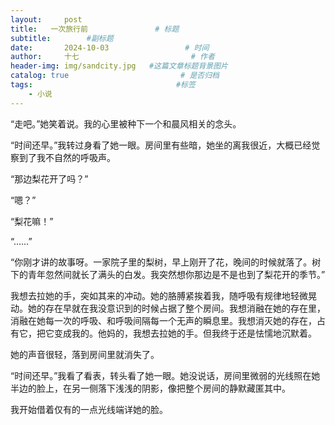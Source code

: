 ```yaml
---
layout:     post                       
title:   一次旅行前               # 标题
subtitle:        #副标题
date:       2024-10-03                 # 时间
author:     十七                         # 作者
header-img: img/sandcity.jpg   #这篇文章标题背景图片
catalog: true                         # 是否归档
tags:                                #标签
    - 小说
---
```

“走吧。”她笑着说。我的心里被种下一个和晨风相关的念头。

“时间还早。”我转过身看了她一眼。房间里有些暗，她坐的离我很近，大概已经觉察到了我不自然的呼吸声。

“那边梨花开了吗？”

“嗯？”

“梨花嘛！”

“……”

“你刚才讲的故事呀。一家院子里的梨树，早上刚开了花，晚间的时候就落了。树下的青年忽然间就长了满头的白发。我突然想你那边是不是也到了梨花开的季节。”

我想去拉她的手，突如其来的冲动。她的胳膊紧挨着我，随呼吸有规律地轻微晃动。她的存在早就在我没意识到的时候占据了整个房间。我想消融在她的存在里，消融在她每一次的呼吸、和呼吸间隔每一个无声的瞬息里。我想消灭她的存在，占有它，把它变成我的。他妈的，我想去拉她的手。但我终于还是怯懦地沉默着。














她的声音很轻，落到房间里就消失了。

“时间还早。”我看了看表，转头看了她一眼。她没说话，房间里微弱的光线照在她半边的脸上，在另一侧落下浅浅的阴影，像把整个房间的静默藏匿其中。

我开始借着仅有的一点光线端详她的脸。
